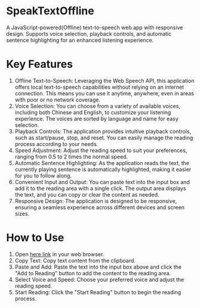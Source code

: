 # SpeakTextOffline
A JavaScript-powered(Offline) text-to-speech web app with responsive design. Supports voice selection, playback controls, and automatic sentence highlighting for an enhanced listening experience.

# Key Features

1. Offline Text-to-Speech: Leveraging the Web Speech API, this application offers local text-to-speech capabilities without relying on an internet connection. This means you can use it anytime, anywhere, even in areas with poor or no network coverage.
2. Voice Selection: You can choose from a variety of available voices, including both Chinese and English, to customize your listening experience. The voices are sorted by language and name for easy selection.
3. Playback Controls: The application provides intuitive playback controls, such as start/pause, stop, and reset. You can easily manage the reading process according to your needs.
4. Speed Adjustment: Adjust the reading speed to suit your preferences, ranging from 0.5 to 2 times the normal speed.
5. Automatic Sentence Highlighting: As the application reads the text, the currently playing sentence is automatically highlighted, making it easier for you to follow along.
6. Convenient Input and Output: You can paste text into the input box and add it to the reading area with a single click. The output area displays the text, and you can copy or clear the content as needed.
7. Responsive Design: The application is designed to be responsive, ensuring a seamless experience across different devices and screen sizes.

# How to Use

1. Open [here link](https://whyb.github.io/SpeakTextOffline/) in your web browser.
2. Copy Text: Copy text content from the clipboard.
3. Paste and Add: Paste the text into the input box above and click the "Add to Reading" button to add the content to the reading area.
4. Select Voice and Speed: Choose your preferred voice and adjust the reading speed.
5. Start Reading: Click the "Start Reading" button to begin the reading process.
